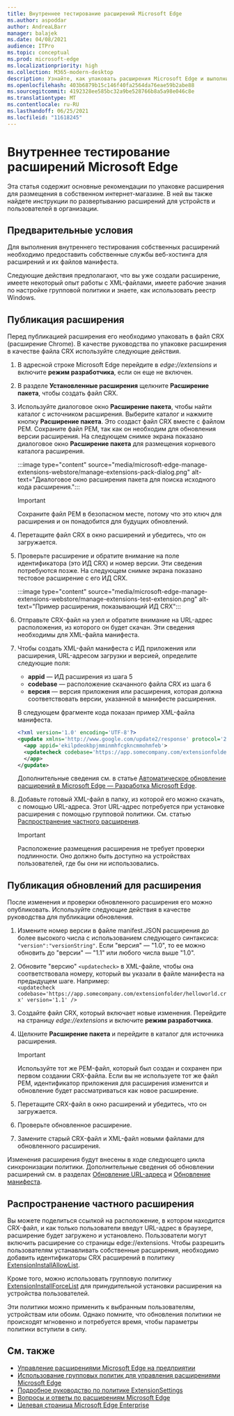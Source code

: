```yaml
---
title: Внутреннее тестирование расширений Microsoft Edge
ms.author: aspoddar
author: AndreaLBarr
manager: balajek
ms.date: 04/08/2021
audience: ITPro
ms.topic: conceptual
ms.prod: microsoft-edge
ms.localizationpriority: high
ms.collection: M365-modern-desktop
description: Узнайте, как упаковать расширения Microsoft Edge и выполнить их внутреннее тестирование на предприятии.
ms.openlocfilehash: 403b6879b15c146f40fa2564da76eae59b2abe88
ms.sourcegitcommit: 4192328ee585bc32a9be528766b8a5a98e046c8e
ms.translationtype: MT
ms.contentlocale: ru-RU
ms.lasthandoff: 06/25/2021
ms.locfileid: "11618245"
---
```

# <a name="self-host-microsoft-edge-extensions"></a>Внутреннее тестирование расширений Microsoft Edge

Эта статья содержит основные рекомендации по упаковке расширения для размещения в собственном интернет-магазине. В ней вы также найдете инструкции по развертыванию расширений для устройств и пользователей в организации.

## <a name="prerequisites"></a>Предварительные условия

Для выполнения внутреннего тестирования собственных расширений необходимо предоставить собственные службы веб-хостинга для расширений и их файлов манифеста.

 Следующие действия предполагают, что вы уже создали расширение, имеете некоторый опыт работы с XML-файлами, имеете рабочие знания по настройке групповой политики и знаете, как использовать реестр Windows.

## <a name="publish-an-extension"></a>Публикация расширения

Перед публикацией расширения его необходимо упаковать в файл CRX (расширение Chrome). В качестве руководства по упаковке расширения в качестве файла CRX используйте следующие действия.

1. В адресной строке Microsoft Edge перейдите в *edge://extensions* и включите **режим разработчика**, если он еще не включен.
2. В разделе **Установленные расширения** щелкните **Расширение пакета**, чтобы создать файл CRX.
3. Используйте диалоговое окно **Расширение пакета**, чтобы найти каталог с источником расширения. Выберите каталог и нажмите кнопку **Расширение пакета**.  Это создаст файл CRX вместе с файлом PEM. Сохраните файл PEM, так как он необходим для обновления версии расширения. На следующем снимке экрана показано диалоговое окно **Расширение пакета** для размещения корневого каталога расширения.

   :::image type="content" source="media/microsoft-edge-manage-extensions-webstore/manage-extensions-pack-dialog.png" alt-text="Диалоговое окно расширения пакета для поиска исходного кода расширения.":::

   > [!IMPORTANT]
   > Сохраните файл PEM в безопасном месте, потому что это ключ для расширения и он понадобится для будущих обновлений.

4. Перетащите файл CRX в окно расширений и убедитесь, что он загружается.
5. Проверьте расширение и обратите внимание на поле идентификатора (это ИД CRX) и номер версии. Эти сведения потребуются позже. На следующем снимке экрана показано тестовое расширение с его ИД CRX.

   :::image type="content" source="media/microsoft-edge-manage-extensions-webstore/manage-extensions-test-extension.png" alt-text="Пример расширения, показывающий ИД CRX":::

6. Отправьте CRX-файл на узел и обратите внимание на URL-адрес расположения, из которого он будет скачан. Эти сведения необходимы для XML-файла манифеста.
7. Чтобы создать XML-файл манифеста с ИД приложения или расширения, URL-адресом загрузки и версией, определите следующие поля:  

   - **appid** — ИД расширения из шага 5
   - **codebase** — расположение скачанного файла CRX из шага 6
   - **версия** — версия приложения или расширения, которая должна соответствовать версии, указанной в манифесте расширения.

   В следующем фрагменте кода показан пример XML-файла манифеста.

   ```xml
   <?xml version='1.0' encoding='UTF-8'?> 
   <gupdate xmlns='http://www.google.com/update2/response' protocol='2.0'> 
     <app appid='ekilpdeokbpjmminmhfcgkncmmohmfeb'> 
     <updatecheck codebase='https://app.somecompany.com/extensionfolder/helloworld.crx' version='1.0' /> 
     </app> 
   </gupdate> 
   ```

   Дополнительные сведения см. в статье [Автоматическое обновление расширений в Microsoft Edge — Разработка Microsoft Edge](/microsoft-edge/extensions-chromium/enterprise/auto-update).

8. Добавьте готовый XML-файл в папку, из которой его можно скачать, с помощью URL-адреса. Этот URL-адрес потребуется при установке расширения с помощью групповой политики. См. статью [Распространение частного расширения](#distribute-a-privately-hosted-extension).

   > [!IMPORTANT]
   > Расположение размещения расширения не требует проверки подлинности. Оно должно быть доступно на устройствах пользователей, где бы они ни использовались.

## <a name="publish-updates-to-an-extension"></a>Публикация обновлений для расширения

После изменения и проверки обновленного расширения его можно опубликовать. Используйте следующие действия в качестве руководства для публикации обновления.

1. Измените номер версии в файле manifest.JSON расширения до более высокого числа с использованием следующего синтаксиса: `"version":"versionString"`. Если "версия" — "1.0", то ее можно обновить до "версии" — "1.1" или любого числа выше "1.0".
2. Обновите "версию" `<updatecheck>` в XML-файле, чтобы она соответствовала номеру, который вы указали в файле манифеста на предыдущем шаге. Например:<br>`<updatecheck codebase='https://app.somecompany.com/extensionfolder/helloworld.crx' version='1.1' />`
3. Создайте файл CRX, который включает новые изменения. Перейдите на страницу *edge://extensions* и включите **режим разработчика**.
4. Щелкните **Расширение пакета** и перейдите в каталог для источника расширения.

   > [!IMPORTANT]
   > Используйте тот же PEM-файл, который был создан и сохранен при первом создании CRX-файла. Если вы не используете тот же файл PEM, идентификатор приложения для расширения изменится и обновление будет рассматриваться как новое расширение.

5. Перетащите CRX-файл в окно расширений и убедитесь, что он загружается.
6. Проверьте обновленное расширение.
7. Замените старый CRX-файл и XML-файл новыми файлами для обновленного расширения.

Изменения расширения будут внесены в ходе следующего цикла синхронизации политики. Дополнительные сведения об обновлении расширений см. в разделах [Обновление URL-адреса](/microsoft-edge/extensions-chromium/enterprise/auto-update#update-url) и [Обновление манифеста](/microsoft-edge/extensions-chromium/enterprise/auto-update#updated-manifest).

## <a name="distribute-a-privately-hosted-extension"></a>Распространение частного расширения

Вы можете поделиться ссылкой на расположение, в котором находится CRX-файл, и как только пользователи введут URL-адрес в браузере, расширение будет загружено и установлено. Пользователи могут включить расширение со страницы edge://extensions. Чтобы разрешить пользователям устанавливать собственные расширения, необходимо добавить идентификаторы CRX расширений в политику [ExtensionInstallAllowList](/deployedge/microsoft-edge-policies#extensioninstallallowlist).

Кроме того, можно использовать групповую политику [ExtensionInstallForceList](/deployedge/microsoft-edge-manage-extensions-policies#force-install-an-extension) для принудительной установки расширения на устройства пользователей.

Эти политики можно применить к выбранным пользователям, устройствам или обоим. Однако помните, что обновления политики не происходят мгновенно и потребуется время, чтобы параметры политики вступили в силу.

## <a name="see-also"></a>См. также

- [Управление расширениями Microsoft Edge на предприятии](microsoft-edge-manage-extensions.md)
- [Использование групповых политик для управления расширениями Microsoft Edge](microsoft-edge-manage-extensions-policies.md)
- [Подробное руководство по политике ExtensionSettings](microsoft-edge-manage-extensions-ref-guide.md)
- [Вопросы и ответы по расширениям Microsoft Edge](microsoft-edge-manage-extensions-faq.md)
- [Целевая страница Microsoft Edge Enterprise](https://aka.ms/EdgeEnterprise)

